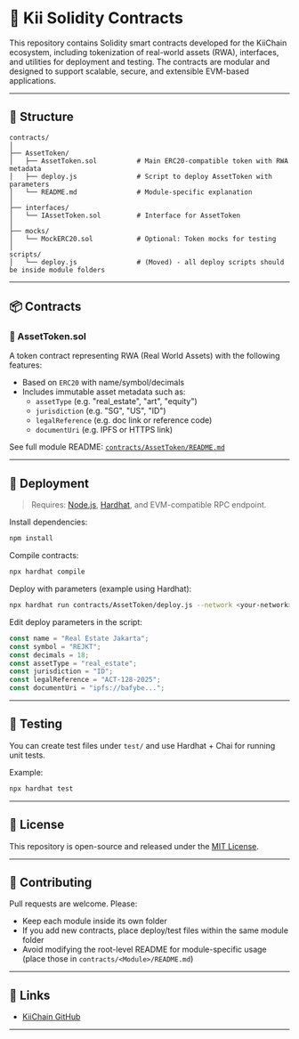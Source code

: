 # 🧾 Kii Solidity Contracts

This repository contains Solidity smart contracts developed for the KiiChain ecosystem, including tokenization of real-world assets (RWA), interfaces, and utilities for deployment and testing. The contracts are modular and designed to support scalable, secure, and extensible EVM-based applications.

---

## 📂 Structure

```
contracts/
│
├── AssetToken/
│   ├── AssetToken.sol          # Main ERC20-compatible token with RWA metadata
│   ├── deploy.js               # Script to deploy AssetToken with parameters
│   └── README.md               # Module-specific explanation
│
├── interfaces/
│   └── IAssetToken.sol         # Interface for AssetToken
│
├── mocks/
│   └── MockERC20.sol           # Optional: Token mocks for testing
│
scripts/
│   └── deploy.js               # (Moved) - all deploy scripts should be inside module folders
```

---

## 📦 Contracts

### 🔸 AssetToken.sol

A token contract representing RWA (Real World Assets) with the following features:

- Based on `ERC20` with name/symbol/decimals
- Includes immutable asset metadata such as:
  - `assetType` (e.g. "real_estate", "art", "equity")
  - `jurisdiction` (e.g. "SG", "US", "ID")
  - `legalReference` (e.g. doc link or reference code)
  - `documentUri` (e.g. IPFS or HTTPS link)

See full module README: [`contracts/AssetToken/README.md`](./contracts/AssetToken/README.md)

---

## 🚀 Deployment

> Requires: [Node.js](https://nodejs.org/), [Hardhat](https://hardhat.org/), and EVM-compatible RPC endpoint.

Install dependencies:

```bash
npm install
```

Compile contracts:

```bash
npx hardhat compile
```

Deploy with parameters (example using Hardhat):

```bash
npx hardhat run contracts/AssetToken/deploy.js --network <your-network>
```

Edit deploy parameters in the script:
```js
const name = "Real Estate Jakarta";
const symbol = "REJKT";
const decimals = 18;
const assetType = "real_estate";
const jurisdiction = "ID";
const legalReference = "ACT-128-2025";
const documentUri = "ipfs://bafybe...";
```

---

## 🧪 Testing

You can create test files under `test/` and use Hardhat + Chai for running unit tests.

Example:

```bash
npx hardhat test
```

---

## 📜 License

This repository is open-source and released under the [MIT License](./LICENSE).

---

## 🙌 Contributing

Pull requests are welcome. Please:

- Keep each module inside its own folder
- If you add new contracts, place deploy/test files within the same module folder
- Avoid modifying the root-level README for module-specific usage (place those in `contracts/<Module>/README.md`)

---

## 🔗 Links

- [KiiChain GitHub](https://github.com/KiiChain)

---


